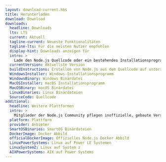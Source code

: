 ```yaml
---
layout: download-current.hbs
title: Herunterladen
download: Download
downloads:
  headline: Downloads
  lts: LTS
  current: Aktuell
  tagline-current: Neueste Funktionalitäten
  tagline-lts: Für die meisten Nutzer empfohlen
  display-hint: Downloads anzeigen für
  intro: >
    Lade den Node.js Quellcode oder ein bestehendes Installationsprogramm für deine Plattform herunter und beginne gleich mit der Entwicklung.
  currentVersion: Aktuellste Version
  buildInstructions: Erstellen von Node.js aus dem Quellcode auf unterstützten Plattformen
  WindowsInstaller: Windows-Installationsprogramm
  WindowsBinary: Windows Binärdatei
  MacOSInstaller: macOS Installationsprogramm
  MacOSBinary: macOS Binärdatei
  LinuxBinaries: Linux Binärdateien
  SourceCode: Quellcode
additional:
  headline: Weitere Plattformen
  intro: >
    Mitglieder der Node.js Community pflegen inoffizielle, gebaute Versionen von Node.js für weitere Plattformen. Beachte, dass solche Versionen nicht vom Node.js-Kernteam unterstützt werden und daher eventuell noch nicht auf dem selben Level wie die aktuelle Node.js-Version sind.
  platform: Plattform
  provider: Anbieter
  SmartOSBinaries: SmartOS Binärdateien
  DockerImage: Docker Abbild
  officialDockerImage: Offizielles Node.js Docker Abbild
  LinuxPowerSystems: Linux auf Power LE Systemen
  LinuxSystemZ: Linux auf System z
  AIXPowerSystems: AIX auf Power Systems
---
```

